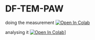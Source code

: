# DF-TEM-PAW

doing the measurement
[![Open In Colab](https://colab.research.google.com/assets/colab-badge.svg)](https://github.com/BAMresearch/DF-TEM-PAW/raw/main/PAW_precipitate_detection.ipynb)

analysing it
[![Open In Colab](https://colab.research.google.com/assets/colab-badge.svg)](https://github.com/BAMresearch/DF-TEM-PAW/raw/main/analyse_precepitates_data.ipynb)]

